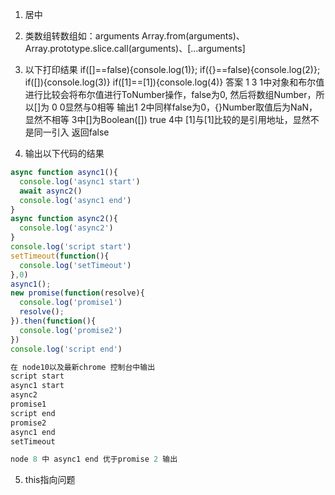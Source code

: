 1. 居中

2. 类数组转数组如：arguments
  Array.from(arguments)、 Array.prototype.slice.call(arguments)、[...arguments]

3. 以下打印结果
    if([]==false){console.log(1)};
    if({}==false){console.log(2)};
    if([]){console.log(3)}
    if([1]==[1]){console.log(4)}
  答案 1 3 
  1中对象和布尔值进行比较会将布尔值进行ToNumber操作，false为0, 然后将数组Number，所以[]为 0  0显然与0相等 输出1
  2中同样false为0，{}Number取值后为NaN，显然不相等
  3中[]为Boolean([]) true
  4中 [1]与[1]比较的是引用地址，显然不是同一引入 返回false

4. 输出以下代码的结果
```javascript 
async function async1(){
  console.log('async1 start')
  await async2()
  console.log('async1 end')
}
async function async2(){
  console.log('async2')
}
console.log('script start')
setTimeout(function(){
  console.log('setTimeout') 
},0)  
async1();
new promise(function(resolve){
  console.log('promise1')
  resolve();
}).then(function(){
  console.log('promise2')
})
console.log('script end')

在 node10以及最新chrome 控制台中输出
script start 
async1 start 
async2
promise1
script end
promise2
async1 end
setTimeout

node 8 中 async1 end 优于promise 2 输出

```

5. this指向问题
